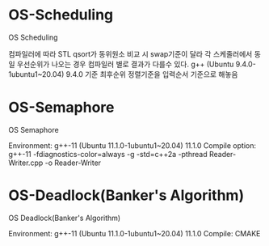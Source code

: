 # OS-Scheduling
OS Scheduling

컴파일러에 따라 STL qsort가 동위원소 비교 시 swap기준이 달라 각 스케줄러에서 동일 우선순위가 나오는 경우 컴파일러 별로 결과가 다를수 있다.
g++ (Ubuntu 9.4.0-1ubuntu1~20.04) 9.4.0 기준 최후순위 정렬기준을 입력순서 기준으로 해놓음

# OS-Semaphore
OS Semaphore

Environment: g++-11 (Ubuntu 11.1.0-1ubuntu1~20.04) 11.1.0
Compile option: g++-11 -fdiagnostics-color=always -g -std=c++2a -pthread Reader-Writer.cpp -o Reader-Writer

# OS-Deadlock(Banker's Algorithm)
OS Deadlock(Banker's Algorithm)

Environment: g++-11 (Ubuntu 11.1.0-1ubuntu1~20.04) 11.1.0
Compile: CMAKE
